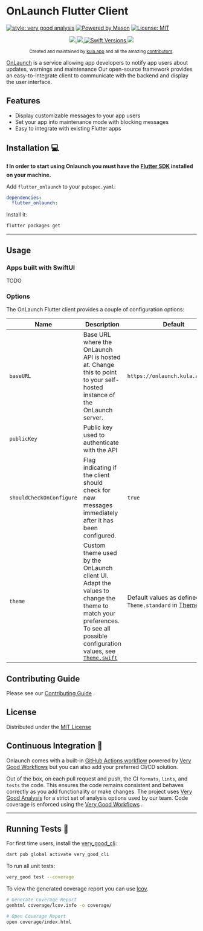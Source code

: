 # OnLaunch Flutter Client

[![style: very good analysis][very_good_analysis_badge]][very_good_analysis_link]
[![Powered by Mason](https://img.shields.io/endpoint?url=https%3A%2F%2Ftinyurl.com%2Fmason-badge)](https://github.com/felangel/mason)
[![License: MIT][license_badge]][license_link]

<p align="center">
  <a href="https://github.com/kula-app/OnLaunch-Flutter-Client/releases">
    <img src="https://img.shields.io/github/release/kula-app/onlaunch-Flutter-client.svg"/>
  </a>
  <a href="https://codecov.io/gh/kula-app/OnLaunch-Flutter-Client" >
    <img src="https://codecov.io/gh/kula-app/OnLaunch-Flutter-Client/branch/main/graph/badge.svg?token=SW7EXARH5G"/>
  </a>
  <a href="https://swiftpackageindex.com/kula-app/OnLaunch-Flutter-Client">
    <img src="https://img.shields.io/endpoint?url=https%3A%2F%2Fswiftpackageindex.com%2Fapi%2Fpackages%2Fkula-app%2FOnLaunch-Flutter-Client%2Fbadge%3Ftype%3Dswift-versions" alt="Swift Versions" />
  </a>
  <a href="https://github.com/kula-app/OnLaunch-Flutter-Client/blob/master/LICENSE">
    <img src="https://img.shields.io/github/license/kula-app/OnLaunch-Flutter-Client.svg"/>
  </a>
</p>

<p align="center">
    <sub>Created and maintained by <a href="https://kula.app">kula.app</a> and all the amazing <a href="https://github.com/kula-app/OnLaunch-Flutter-Client/graphs/contributors">contributors</a>.</sub>
</p>

[OnLaunch](https://github.com/kula-app/OnLaunch) is a service allowing app developers to notify app
users about updates, warnings and maintenance
Our open-source framework provides an easy-to-integrate client to communicate with the backend and
display the user interface.

## Features

- Display customizable messages to your app users
- Set your app into maintenance mode with blocking messages
- Easy to integrate with existing Flutter apps

## Installation 💻

**❗ In order to start using Onlaunch you must have the [Flutter SDK][flutter_install_link] installed
on your machine.**

Add `flutter_onlaunch` to your `pubspec.yaml`:

```yaml
dependencies:
  flutter_onlaunch:
```

Install it:

```sh
flutter packages get
```

---

## Usage

### Apps built with SwiftUI

TODO

### Options

The OnLaunch Flutter client provides a couple of configuration options:

| Name                     | Description                                                                                                                                                                                                                                                                  | Default                                                                                                                                                          |
|--------------------------|------------------------------------------------------------------------------------------------------------------------------------------------------------------------------------------------------------------------------------------------------------------------------|------------------------------------------------------------------------------------------------------------------------------------------------------------------|
| `baseURL`                | Base URL where the OnLaunch API is hosted at. Change this to point to your self-hosted instance of the OnLaunch server.                                                                                                                                                      | `https://onlaunch.kula.app/api/`                                                                                                                                 |
| `publicKey`              | Public key used to authenticate with the API                                                                                                                                                                                                                                 |                                                                                                                                                                  |
| `shouldCheckOnConfigure` | Flag indicating if the client should check for new messages immediately after it has been configured.                                                                                                                                                                        | `true`                                                                                                                                                           |
| `theme`                  | Custom theme used by the OnLaunch client UI. Adapt the values to change the theme to match your preferences. To see all possible configuration values, see [`Theme.swift`](https://github.com/kula-app/OnLaunch-Flutter-Client/blob/main/Sources/OnLaunch/Theme/Theme.swift) | Default values as defined in `Theme.standard` in [Theme.swift](https://github.com/kula-app/OnLaunch-Flutter-Client/blob/main/Sources/OnLaunch/Theme/Theme.swift) |

## Contributing Guide

Please see
our [Contributing Guide](https://github.com/kula-app/OnLaunch-Flutter-Client/blob/main/CONTRIBUTING.md)
.

## License

Distributed under
the [MIT License](https://github.com/kula-app/OnLaunch-Flutter-Client/blob/main/LICENSE)

## Continuous Integration 🤖

Onlaunch comes with a built-in [GitHub Actions workflow][github_actions_link] powered
by [Very Good Workflows][very_good_workflows_link] but you can also add your preferred CI/CD
solution.

Out of the box, on each pull request and push, the CI `formats`, `lints`, and `tests` the code. This
ensures the code remains consistent and behaves correctly as you add functionality or make changes.
The project uses [Very Good Analysis][very_good_analysis_link] for a strict set of analysis options
used by our team. Code coverage is enforced using the [Very Good Workflows][very_good_coverage_link]
.

---

## Running Tests 🧪

For first time users, install the [very_good_cli][very_good_cli_link]:

```sh
dart pub global activate very_good_cli
```

To run all unit tests:

```sh
very_good test --coverage
```

To view the generated coverage report you can use [lcov](https://github.com/linux-test-project/lcov).

```sh
# Generate Coverage Report
genhtml coverage/lcov.info -o coverage/

# Open Coverage Report
open coverage/index.html
```

[flutter_install_link]: https://docs.flutter.dev/get-started/install
[github_actions_link]: https://docs.github.com/en/actions/learn-github-actions
[license_badge]: https://img.shields.io/badge/license-MIT-blue.svg
[license_link]: https://opensource.org/licenses/MIT
[logo_black]: https://raw.githubusercontent.com/VGVentures/very_good_brand/main/styles/README/vgv_logo_black.png#gh-light-mode-only
[logo_white]: https://raw.githubusercontent.com/VGVentures/very_good_brand/main/styles/README/vgv_logo_white.png#gh-dark-mode-only
[mason_link]: https://github.com/felangel/mason
[very_good_analysis_badge]: https://img.shields.io/badge/style-very_good_analysis-B22C89.svg
[very_good_analysis_link]: https://pub.dev/packages/very_good_analysis
[very_good_cli_link]: https://pub.dev/packages/very_good_cli
[very_good_coverage_link]: https://github.com/marketplace/actions/very-good-coverage
[very_good_ventures_link]: https://verygood.ventures
[very_good_ventures_link_light]: https://verygood.ventures#gh-light-mode-only
[very_good_ventures_link_dark]: https://verygood.ventures#gh-dark-mode-only
[very_good_workflows_link]: https://github.com/VeryGoodOpenSource/very_good_workflows
